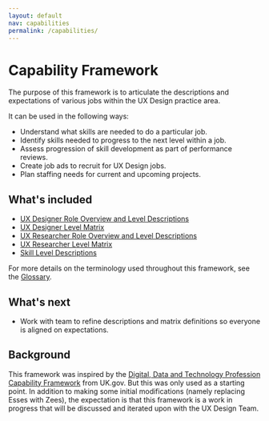 ```yaml
---
layout: default
nav: capabilities
permalink: /capabilities/
---
```


# Capability Framework

The purpose of this framework is to articulate the descriptions and expectations of various jobs within the UX Design practice area.

It can be used in the following ways:
- Understand what skills are needed to do a particular job.
- Identify skills needed to progress to the next level within a job.
- Assess progression of skill development as part of performance reviews.
- Create job ads to recruit for UX Design jobs.
- Plan staffing needs for current and upcoming projects.

## What's included
- [UX Designer Role Overview and Level Descriptions](/capabilities/ux-designer-role-overview/)
- [UX Designer Level Matrix](ux-designer-level-matrix.md)
- [UX Researcher Role Overview and Level Descriptions](ux-researcher-role-overview.md)
- [UX Researcher Level Matrix](ux-researcher-level-matrix.md)
- [Skill Level Descriptions](skill-levels.md)

For more details on the terminology used throughout this framework, see the [Glossary](glossary.md).

## What's next
- Work with team to refine descriptions and matrix definitions so everyone is aligned on expectations.

## Background
This framework was inspired by the [Digital, Data and Technology Profession Capability Framework](https://www.gov.uk/government/collections/digital-data-and-technology-profession-capability-framework) from UK.gov. But this was only used as a starting point. In addition to making some initial modifications (namely replacing Esses with Zees), the expectation is that this framework is a work in progress that will be discussed and iterated upon with the UX Design Team.
